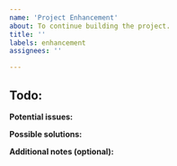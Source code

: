 ```yaml
---
name: 'Project Enhancement'
about: To continue building the project.
title: ''
labels: enhancement
assignees: ''

---
```


**Todo:**
-

**Potential issues:**


**Possible solutions:**


**Additional notes (optional):**
